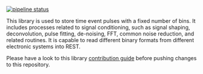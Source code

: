 [![pipeline status](https://gitlab.cern.ch/rest-for-physics/rawlib/badges/master/pipeline.svg)](https://gitlab.cern.ch/rest-for-physics/rawlib/-/commits/master)

This library is used to store time event pulses with a fixed number of bins. It includes processes related to signal conditioning, such as signal shaping, deconvolution, pulse fitting, de-noising, FFT, common noise reduction, and related routines. It is capable to read different binary formats from different electronic systems into REST.

Please have a look to this library [contribution guide](CONTRIBUTING.md) before pushing changes to this repository.
